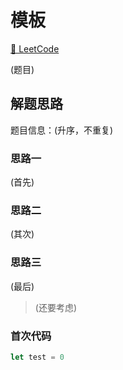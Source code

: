 # 模板

[🔗 LeetCode](http://)

(题目)

## 解题思路

题目信息：(升序，不重复)

### 思路一

(首先)

### 思路二

(其次)

### 思路三

(最后)

> (还要考虑)

### 首次代码

```ts
let test = 0
```
